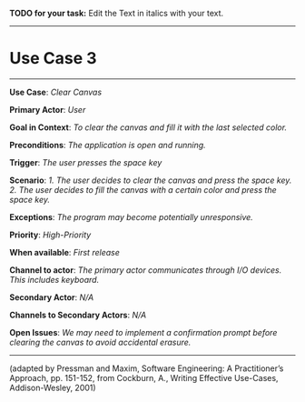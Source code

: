 **TODO for your task:** Edit the Text in italics with your text.

<hr>

# Use Case 3

<hr>

**Use Case**: *Clear Canvas*

**Primary Actor**: *User*

**Goal in Context**: *To clear the canvas and fill it with the last selected color.*

**Preconditions**: *The application is open and running.*

**Trigger**: *The user presses the space key*
  
**Scenario**: *1. The user decides to clear the canvas and press the space key. 2. The user decides to fill the canvas with a certain color and press the space key.*
 
**Exceptions**: *The program may become potentially unresponsive.*

**Priority**: *High-Priority*

**When available**: *First release*

**Channel to actor**: *The primary actor communicates through I/O devices. This includes keyboard.*

**Secondary Actor**: *N/A*

**Channels to Secondary Actors**: *N/A*

**Open Issues**: *We may need to implement a confirmation prompt before clearing the canvas to avoid accidental erasure.*

<hr>



(adapted by Pressman and Maxim, Software Engineering: A Practitioner’s Approach, pp. 151-152, from Cockburn,
A., Writing Effective Use-Cases, Addison-Wesley, 2001)
